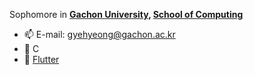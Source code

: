 <!--
**Ayhyeong/Ayhyeong** is a ✨ _special_ ✨ repository because its `README.md` (this file) appears on your GitHub profile.

Here are some ideas to get you started:

- 🔭 I’m currently working on ...
- 🌱 I’m currently learning ...
- 👯 I’m looking to collaborate on ...
- 🤔 I’m looking for help with ...
- 💬 Ask me about ...
- 📫 How to reach me: ...
- 😄 Pronouns: ...
- ⚡ Fun fact: ...
-->

Sophomore in **[Gachon University](https://www.gachon.ac.kr/kor/index.do), [School of Computing](https://sw.gachon.ac.kr/cms/)**  
- 📫 E-mail: gyehyeong@gachon.ac.kr
- 🌱 C 
- 🌱 [Flutter](https://flutter.dev/)

